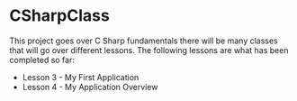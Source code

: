 # CSharpClass

This project goes over C Sharp fundamentals there will be many classes that will go over different lessons. The following lessons are what has been completed so far:

- Lesson 3 - My First Application
- Lesson 4 - My Application Overview
